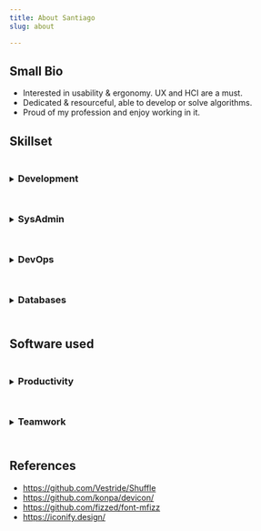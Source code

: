 ```yaml
---
title: About Santiago
slug: about

---
```


## Small Bio
- Interested in usability & ergonomy. UX and HCI are a must.
- Dedicated & resourceful, able to develop or solve algorithms.
- Proud of my profession and enjoy working in it.

## Skillset

<style>


i {
    font-size: 10rem;
    padding: 30px;
    display:inline-block;
}

.grid svg {
    width:100px;
    height:100px;
    margin: auto;
}

.grid > li {
    list-style: none;
    /* display:inline-block; */
    background: #eee;
    width: 160px;
    height: 160px;
    display: inline-flex;
}

.grid {
  max-width: 95%;
  width:800px;
  margin: 0 auto;
  padding: 0;
  background: #ddd;
  text-align: center;
    flex-wrap: wrap;
    display: flex;
}

.button {
  display: inline-block;
  padding: 0.5em 1.0em;
  background: #EEE;
  border: none;
  border-radius: 7px;
  background-image: linear-gradient( to bottom, hsla(0, 0%, 0%, 0), hsla(0, 0%, 0%, 0.2) );
  color: #222;
  font-family: sans-serif;
  font-size: 16px;
  text-shadow: 0 1px white;
  cursor: pointer;
}

.button:hover {
  background-color: #8CF;
  text-shadow: 0 1px hsla(0, 0%, 100%, 0.5);
  color: #222;
}

.button:active,
.button.is-checked {
  background-color: #28F;
}

.button.is-checked {
  color: white;
  text-shadow: 0 -1px hsla(0, 0%, 0%, 0.8);
}

.button:active {
  box-shadow: inset 0 1px 10px hsla(0, 0%, 0%, 0.8);
}

/* ---- button-group ---- */

.button-group {
  margin-bottom: 20px;
  display: inline-block;
}

.button-group:after {
  content: '';
  display: block;
  clear: both;
}

.button-group .button {
  float: left;
  border-radius: 0;
  margin-left: 0;
  margin-right: 1px;
}

details {
    text-align: center;
}

details summary, details summary * {
    text-align: left;
}

</style>

<details>
<summary>
    <h3 style="display:inline-block; margin:1.6rem 0 1.6rem 0;">Development</h3>
</summary>
<p>

<div class="filters button-group">
<button class="button is-checked" data-filter='all' data-set='0'>show all</button>
<button class="button" data-filter='programming' data-set='0'>programming</button>
<button class="button" data-filter='design' data-set='0'>design</button>
<button class="button" data-filter='other' data-set='0'>server / cms / libraries</button>
</div>

<ul class="grid">
<li data-groups='["other"]'> <i class="devicon-apache-line-wordmark colored"></i></li>
<li data-groups='["design"]'> <i class="devicon-bootstrap-plain-wordmark colored"></i></li>
<li data-groups='["design"]'> <span class="iconify" data-icon="logos:bulma" data-inline="false"></span> </li>
<li data-groups='["programming"]'> <i class="devicon-c-plain colored"></i></li>
<li data-groups='["programming"]'> <i class="devicon-cplusplus-plain-wordmark colored"></i></li>
<li data-groups='["programming"]'> <i class="devicon-csharp-line colored"></i></li>
<li data-groups='["programming"]'> <i class="devicon-css3-plain-wordmark colored"></i></li>
<li data-groups='["programming"]'> <i class="devicon-dot-net-plain-wordmark colored"></i></li>
<li data-groups='["programming"]'> <i class="devicon-go-line colored"></i></li>
<li data-groups='["programming"]'> <i class="devicon-html5-plain-wordmark colored"></i></li>
<li data-groups='["design"]'><span class="iconify" data-icon="logos:hugo" data-inline="false"></span> </li>
<li data-groups='["programming"]'> <i class="devicon-java-plain-wordmark colored"></i></li>
<li data-groups='["programming"]'> <i class="devicon-javascript-plain colored"></i></li>
<li data-groups='["design"]'><span class="iconify" data-icon="logos:jekyll" data-inline="false"></span> </li>
<li data-groups='["programming"]'> <i class="devicon-jquery-plain-wordmark colored"></i></li>
<li data-groups='["programming"]'> <i class="devicon-less-plain-wordmark colored"></i></li>
<li data-groups='["design"]'> <span class="iconify" data-icon="logos:material-ui" data-inline="false"></span> </li>
<li data-groups='["manager"]'> <i class="icon-maven" style="color:#ff6804;"></i></li>
<li data-groups='["other"]'><span class="iconify" data-icon="logos:netlify" data-inline="false"></span> </li>
<li data-groups='["other"]'> <i class="devicon-nginx-plain-wordmark colored"></i></li>
<li data-groups='["programming"]'> <i class="devicon-nodejs-plain-wordmark colored"></i></li>
<li data-groups='["manager"]'> <i class="devicon-npm-original-wordmark colored"></i></li>
<li data-groups='["programming"]'> <i class="devicon-php-plain colored"></i></li>
<li data-groups='["programming"]'> <i class="devicon-python-plain-wordmark colored"></i></li>
<li data-groups='["design"]'> <i class="devicon-react-original-wordmark colored"></i></li>
<li data-groups='["programming"]'> <i class="devicon-sass-original colored"></i></li>
<li data-groups='["other"]'> <i class="icon-spring" style="color:#6cb33e;"></i> </li>
<li data-groups='["other"]'><span class="iconify" data-icon="logos:stackbit-icon" data-inline="false"></span> </li>
<li data-groups='["other"]'> <i class="icon-tomcat" style="color:#d1a41a;"></i></li>
<li data-groups='["programming"]'> <i class="devicon-typescript-plain colored"></i></li>
<li data-groups='["design"]'> <i class="devicon-vuejs-line-wordmark colored"></i></li>
<li data-groups='["other"]'> <i class="devicon-wordpress-plain-wordmark colored"></i></li>
</ul>
</details>

<details>
<summary><h3 style="display:inline-block; margin:1.6rem 0 1.6rem 0;">SysAdmin</h3></summary>
<div class="filters button-group">
<button class="button is-checked" data-filter='all' data-set='1'>show all</button>
<button class="button" data-filter='os' data-set='1'>operating system</button>
<button class="button" data-filter='browser' data-set='1'>browser</button>
<button class="button" data-filter='other' data-set='1'>ui / ide / tools</button>
</div>

<ul class="grid">
<li data-groups='["os"]'> <i class="icon-alpinelinux" style="color:#0D597F;"></i> </li>
<li data-groups='["os"]'> <i class="devicon-android-plain-wordmark colored"></i> </li>
<li data-groups='["os"]'> <i class="devicon-apple-original"></i> </li>
<li data-groups='["os"]'> <i class="icon-archlinux" style="color:#1793d1;"></i> </li>
<li data-groups='["browser"]'> <i class="devicon-chrome-plain-wordmark"></i> </li>
<li data-groups='["os"]'> <i class="devicon-debian-plain-wordmark colored"></i> </li>
<li data-groups='["browser"]'> <span class="iconify" data-icon="logos:firefox" data-inline="false"></span> </li>
<li data-groups='["os"]'> <span class="iconify" data-icon="simple-icons:gnome" data-inline="false"></span> </li>
<li data-groups='["browser"]'> <i class="devicon-ie10-original colored"></i> </li>
<li data-groups='["os"]'> <i class="devicon-linux-plain colored"></i> </li>
<li data-groups='["os"]'> <i class="icon-linux-mint" style="color:#00e000;"></i> </li>
<li data-groups='["os"]'> <i class="devicon-redhat-plain-wordmark colored"></i> </li>
<li data-groups='["browser"]'> <i class="devicon-safari-plain-wordmark colored"></i> </li>
<li data-groups='["other"]'> <i class="devicon-ssh-plain-wordmark colored"></i> </li>
<li data-groups='["os"]'> <i class="devicon-ubuntu-plain-wordmark colored"></i> </li>
<li data-groups='["other"]'> <i class="devicon-vim-plain colored"></i> </li>
<li data-groups='["os"]'> <i class="devicon-windows8-original colored"></i> </li>
<li data-groups='["other"]'> <i class="icon-x11" style="color:black;"></i> </li>
</ul>
</details>

<details>
<summary><h3 style="display:inline-block; margin:1.6rem 0 1.6rem 0;">DevOps</h3></summary>
<ul class="grid">
<li> <i class="devicon-amazonwebservices-plain-wordmark colored"></i> </li>
<li> <span class="iconify" data-icon="logos:azure" data-inline="false"></span> </li>
<li> <i class="devicon-bitbucket-plain-wordmark colored"></i> </li>
<li> <span class="iconify" data-icon="logos:codecov" data-inline="false"></span> </li>
<li> <i class="devicon-docker-plain-wordmark colored"></i> </li>
<li> <i class="devicon-git-plain-wordmark colored"></i> </li>
<li> <i class="devicon-github-plain-wordmark colored"></i> </li>
<li> <i class="devicon-gitlab-plain-wordmark colored"></i> </li>
<li> <span class="iconify" data-icon="cib:gitpod" data-inline="false"></span> </li>
<li> <i class="icon-google-code"></i> </li>
<li> <span class="iconify" data-icon="logos:snyk" data-inline="false"></span> </li>
<li> <span class="iconify" data-icon="logos:travis-ci" data-inline="false"></span> </li>
</ul>
</details>

<details>
<summary><h3 style="display:inline-block; margin:1.6rem 0 1.6rem 0;">Databases</h3></summary>
<ul class="grid">
<li> <i class="icon-mariadb" style="color:#003545;"></i> </li>
<li> <i class="devicon-mongodb-plain-wordmark colored"></i> </li>
<li> <i class="icon-mssql" style="color:#f11513;"></i> </li>
<li> <i class="devicon-mysql-plain-wordmark colored"></i> </li>
<li> <i class="devicon-oracle-original colored"></i> </li>
<li> <i class="devicon-postgresql-plain-wordmark colored"></i> </li>
</ul>
</details>

## Software used

<details>
<summary><h3 style="display:inline-block; margin:1.6rem 0 1.6rem 0;">Productivity</h3></summary>
<ul class="grid">
<li> <i class="devicon-atom-original-wordmark colored"></i> </li>
<li> <i class="icon-codepen" style="color:#212121;"></i> </li>
<li> <i class="devicon-gimp-plain colored"></i> </li>
<li> <i class="devicon-photoshop-line colored"></i> </li>
<li> <i class="devicon-sourcetree-plain-wordmark colored"></i> </li>
<li> <i class="devicon-visualstudio-plain-wordmark colored"></i> </li>
<li> <span class="iconify" data-icon="logos:unity" data-inline="false"></span> </li>
</ul>
</details>

<details>
<summary><h3 style="display:inline-block; margin:1.6rem 0 1.6rem 0;">Teamwork</h3></summary>
<ul class="grid">
<li> <i class="devicon-slack-plain-wordmark colored"></i> </li>
<li> <i class="devicon-trello-plain colored"></i> </li>
</details>

## References

- https://github.com/Vestride/Shuffle
- https://github.com/konpa/devicon/
- https://github.com/fizzed/font-mfizz
- https://iconify.design/

<script>


window.onload = function(){
    var Shuffle = window.Shuffle;
    var Shuffles = [];
    var currentFocus;

    var _shuffles = document.querySelectorAll('.grid');
    for (iter = 0; iter < _shuffles.length; ++iter) {
        element = _shuffles[iter];

        Shuffles[iter] = new Shuffle(element, {
            itemSelector: 'li',
            useTransforms: false
        });
    };

    // add events to filter buttons for each instance
    var shuffleButtons = document.querySelectorAll(".filters button");
    for (let i = 0; i < shuffleButtons.length; i++) {
        shuffleButtons[i].addEventListener("click", function(e) {
            // shouldn't need to keep using event default callback
            e.preventDefault();
            // remove no longer needed css, and set css
            document.querySelector('.is-checked').classList.remove('is-checked');
            this.classList.add('is-checked');
            // set the filter
            var _shuffle = Shuffles[this.dataset.set];
            _shuffle.filter(this.dataset.filter);
        });
    }

    // Fetch all the details element.
    const details = document.querySelectorAll("details");

    // Add the onclick listeners.
    details.forEach(function(targetDetail) {
        targetDetail.addEventListener("click", () => {
            // Close all the details that are not targetDetail.
            details.forEach((detail) => {
            if (detail !== targetDetail) {
                detail.removeAttribute("open");
            }
            });
            if(currentFocus != targetDetail) {
                targetDetail.scrollIntoView();
                targetDetail.focus();
                currentFocus = targetDetail;
            }
        });
    });
}

</script>